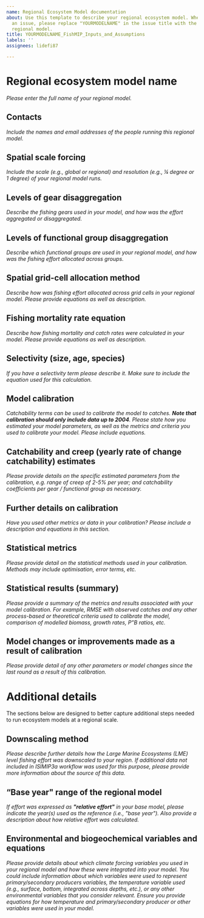 ```yaml
---
name: Regional Ecosystem Model documentation
about: Use this template to describe your regional ecosystem model. When submitting
  an issue, please replace "YOURMODELNAME" in the issue title with the name of your
  regional model.
title: YOURMODELNAME_FishMIP_Inputs_and_Assumptions
labels: ''
assignees: lidefi87

---
```


# Regional ecosystem model name
*Please enter the full name of your regional model.*

## Contacts
*Include the names and email addresses of the people running this regional model.*

## Spatial scale forcing
*Include the scale (e.g., global or regional) and resolution (e.g., ¼ degree or 1 degree) of your regional model runs.*

## Levels of gear disaggregation
*Describe the fishing gears used in your model, and how was the effort aggregated or disaggregated.*

## Levels of functional group disaggregation
*Describe which functional groups are used in your regional model, and how was the fishing effort allocated across groups.*

## Spatial grid-cell allocation method
*Describe how was fishing effort allocated across grid cells in your regional model. Please provide equations as well as description.*

## Fishing mortality rate equation
*Describe how fishing mortality and catch rates were calculated in your model. Please provide equations as well as description.*

## Selectivity (size, age, species)
*If you have a selectivity term please describe it. Make sure to include the equation used for this calculation.*

## Model calibration
*Catchability terms can be used to calibrate the model to catches. **Note that calibration should only include data up to 2004**. Please state how you estimated your model parameters, as well as the metrics and criteria you used to calibrate your model. Please include equations.*

## Catchability and creep (yearly rate of change catchability) estimates
*Please provide details on the specific estimated parameters from the calibration, e.g. range of creep of 2-5% per year; and catchability coefficients per gear / functional group as necessary.*

## Further details on calibration 
*Have you used other metrics or data in your calibration? Please include a description and equations in this section.*

## Statistical metrics
*Please provide detail on the statistical methods used in your calibration. Methods may include optimisation, error terms, etc.*

## Statistical results (summary)
*Please provide a summary of the metrics and results associated with your model calibration. For example, RMSE with observed catches and any other process-based or theoretical criteria used to calibrate the model, comparison of modelled biomass, growth rates, P”B ratios, etc.*

## Model changes or improvements made as a result of calibration
*Please provide detail of any other parameters or model changes since the last round as a result of this calibration.*

# Additional details 
The sections below are designed to better capture additional steps needed to run ecosystem models at a regional scale.

## Downscaling method
*Please describe further details how the Large Marine Ecosystems (LME) level fishing effort was downscaled to your region. If additional data not included in ISIMIP3a workflow was used for this purpose, please provide more information about the source of this data.*

## “Base year" range of the regional model
*If effort was expressed as **"relative effort"** in your base model, please indicate the year(s) used as the reference (i.e., "base year").  Also provide a description about how relative effort was calculated.*

## Environmental and biogeochemical variables and equations
*Please provide details about which climate forcing variables you used in your regional model and how these were integrated into your model. You could include information about which variables were used to represent primary/secondary producers variables, the temperature variable used (e.g., surface, bottom, integrated across depths, etc.), or any other environmental variables that you consider relevant. Ensure you provide equations for how temperature and primary/secondary producer or other variables were used in your model.*
